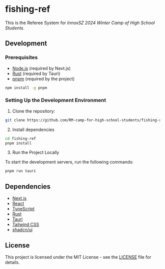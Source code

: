 # fishing-ref

This is the Referee System for *InnoxSZ 2024 Winter Camp of High School Students*.

## Development

### Prerequisites
- [Node.js](https://nodejs.org/) (required by Next.js)
- [Rust](https://www.rust-lang.org/) (required by Tauri)
- [pnpm](https://pnpm.io/) (required by the project)
```bash
npm install -g pnpm
```

### Setting Up the Development Environment

1. Clone the repository:

```bash
git clone https://github.com/RM-camp-for-high-school-students/fishing-ref.git
```
2. Install dependencies

```bash
cd fishing-ref
pnpm install
```
3. Run the Project Locally

To start the development servers, run the following commands:

```bash
pnpm run tauri
```
## Dependencies
- [Next.js](https://nextjs.org/)
- [React](https://reactjs.org/)
- [TypeScript](https://www.typescriptlang.org/)
- [Rust](https://www.rust-lang.org/)
- [Tauri](https://tauri.app/)
- [Tailwind CSS](https://tailwindcss.com/)
- [shadcn/ui](https://github.com/shadcn-ui/ui)
## License

This project is licensed under the MIT License - see the [LICENSE](LICENSE) file for details.

